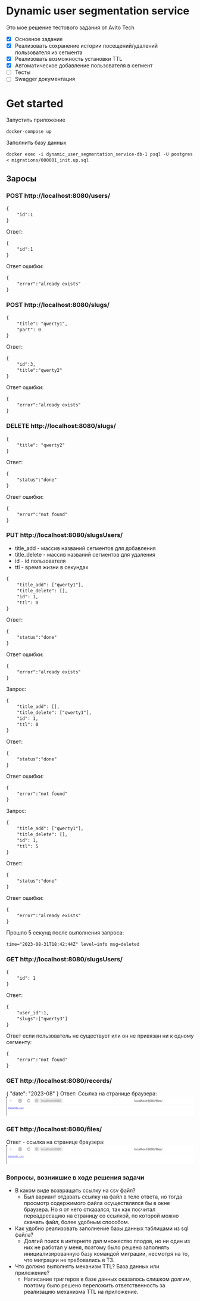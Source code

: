 # Dynamic user segmentation service
Это мое решение тестового задания от Avito Tech
- [x] Основное задание
- [x] Реализовать сохранение истории посещений/удалений пользователя из сегмента
- [x] Реализовать возможность установки TTL
- [x] Автоматическое добавление пользователя в сегмент
- [ ] Тесты
- [ ] Swagger документация

# Get started
Запустить приложение

```
docker-compose up
```
Заполнить базу данных
```
docker exec -i dynamic_user_segmentation_service-db-1 psql -U postgres < migrations/000001_init.up.sql
```
## Заросы
### POST http://localhost:8080/users/
```
{
    "id":1
}
```
Ответ:
```
{
    "id":1
}
```
Ответ ошибки:
```
{
    "error":"already exists"
}
```
### POST http://localhost:8080/slugs/
```
{
    "title": "qwerty1",
    "part": 0
}
```
Ответ:
```
{
    "id":3,
    "title":"qwerty2"
}

```
Ответ ошибки:
```
{
    "error":"already exists"
}
```
### DELETE http://localhost:8080/slugs/
```
{
    "title": "qwerty2"
}
```
Ответ:
```
{
    "status":"done"
}

```
Ответ ошибки:
```
{
    "error":"not found"
}
```
### PUT http://localhost:8080/slugsUsers/
- title_add - массив названий сегментов для добавления
- title_delete - массив названий сегментов для удаления
- id - id пользователя
- ttl - время жизни в секундах

```
{
    "title_add": ["qwerty1"],
    "title_delete": [],
    "id": 1,
    "ttl": 0
}
```
Ответ:
```
{
    "status":"done"
}

```
Ответ ошибки:
```
{
    "error":"already exists"
}
```
Запрос:
```
{
    "title_add": [],
    "title_delete": ["qwerty1"],
    "id": 1,
    "ttl": 0
}
```
Ответ:
```
{
    "status":"done"
}

```
Ответ ошибки:
```
{
    "error":"not found"
}
```
Запрос:
```
{
    "title_add": ["qwerty1"],
    "title_delete": [],
    "id": 1,
    "ttl": 5
}
```
Ответ:
```
{
    "status":"done"
}

```
Ответ ошибки:
```
{
    "error":"already exists"
}
```
Прошло 5 секунд после выполнения запроса:
```
time="2023-08-31T18:42:44Z" level=info msg=deleted
```
### GET http://localhost:8080/slugsUsers/
```
{
    "id": 1
}
```
Ответ:
```
{
    "user_id":1,
    "slugs":["qwerty3"]
}
```
Ответ если пользователь не существует или он не привязан ни к одному сегменту:
```
{
    "error":"not found"
}
```
### GET http://localhost:8080/records/
{
    "date": "2023-08"
}
Ответ:
Ссылка на странице браузера:
![link screenshot](https://github.com/neglarken/dynamic_user_segmentation_service/blob/main/link_screen.png)
### GET http://localhost:8080/files/
Ответ - ссылка на странице браузера:
![link screenshot](https://github.com/neglarken/dynamic_user_segmentation_service/blob/main/link_screen.png)

### Вопросы, возникшие в ходе решения задачи
- В каком виде возвращать ссылку на csv файл?
    - Был вариант отдавать ссылку на файл в теле ответа, но тогда просмотр содержимого файла осуществлялся бы в окне браузера.
Но я от него отказался, так как посчитал переадресацию на страницу со ссылкой, по которой можно скачать файл, более удобным способом.
- Как удобно реализовать заполнение базы данных таблицами из sql файла?
    - Долгий поиск в интернете дал множество плодов, но ни один из них не работал у меня, поэтому было решено заполнять инициализированную
базу командой миграции, несмотря на то, что миграции не требовались в ТЗ.
- Что должно выполнять механизм TTL? База данных или приложение?
    - Написание триггеров в базе данных оказалось слишком долгим, поэтому было решено переложить ответственность за реализацию механизма TTL
на приложение.
